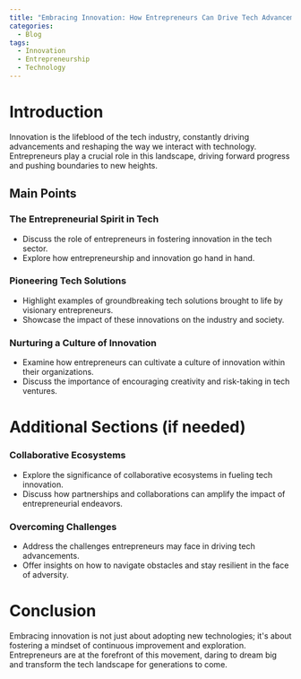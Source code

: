 ```yaml
---
title: "Embracing Innovation: How Entrepreneurs Can Drive Tech Advancements"
categories:
  - Blog
tags:
  - Innovation
  - Entrepreneurship
  - Technology
---
```


# Introduction
Innovation is the lifeblood of the tech industry, constantly driving advancements and reshaping the way we interact with technology. Entrepreneurs play a crucial role in this landscape, driving forward progress and pushing boundaries to new heights.

## Main Points
### The Entrepreneurial Spirit in Tech
- Discuss the role of entrepreneurs in fostering innovation in the tech sector.
- Explore how entrepreneurship and innovation go hand in hand.

### Pioneering Tech Solutions
- Highlight examples of groundbreaking tech solutions brought to life by visionary entrepreneurs.
- Showcase the impact of these innovations on the industry and society.

### Nurturing a Culture of Innovation
- Examine how entrepreneurs can cultivate a culture of innovation within their organizations.
- Discuss the importance of encouraging creativity and risk-taking in tech ventures.

# Additional Sections (if needed)
### Collaborative Ecosystems
- Explore the significance of collaborative ecosystems in fueling tech innovation.
- Discuss how partnerships and collaborations can amplify the impact of entrepreneurial endeavors.

### Overcoming Challenges
- Address the challenges entrepreneurs may face in driving tech advancements.
- Offer insights on how to navigate obstacles and stay resilient in the face of adversity.

# Conclusion
Embracing innovation is not just about adopting new technologies; it's about fostering a mindset of continuous improvement and exploration. Entrepreneurs are at the forefront of this movement, daring to dream big and transform the tech landscape for generations to come.
